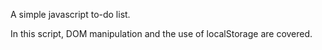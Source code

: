 A simple javascript to-do list.

In this script, DOM manipulation and the use of localStorage are covered.
